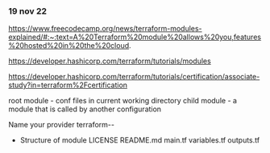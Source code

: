 
### 19 nov 22

https://www.freecodecamp.org/news/terraform-modules-explained/#:~:text=A%20Terraform%20module%20allows%20you,features%20hosted%20in%20the%20cloud.

https://developer.hashicorp.com/terraform/tutorials/modules

https://developer.hashicorp.com/terraform/tutorials/certification/associate-study?in=terraform%2Fcertification



root module - conf files in current working directory 
child module - a module that is called by another configuration

Name your provider terraform-<PROVIDER>-<NAME>


* Structure of module
    LICENSE
    README.md
    main.tf
    variables.tf
    outputs.tf
